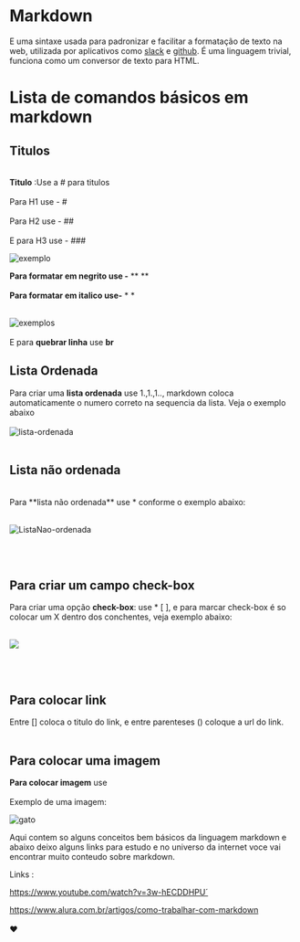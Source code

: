 # Markdown

E uma sintaxe usada para padronizar e facilitar a formatação de texto na web, utilizada por aplicativos como 
[slack](https://slack.com/intl/pt-br) e [github](https://github.com/). É uma linguagem trivial, funciona como um conversor de texto para HTML.

# Lista de comandos básicos em markdown

## Titulos
<br>**Titulo** :Use a #  para titulos </br>
<br>Para H1 use - #</br>
<br>Para H2 use - ## </br>
<br>E para H3 use - ### </br>

![exemplo](https://res.cloudinary.com/practicaldev/image/fetch/s--eN6qBw82--/c_limit%2Cf_auto%2Cfl_progressive%2Cq_auto%2Cw_880/https://miro.medium.com/max/1400/1%2AGmdBSicFuhO4eGnLVR4IFA.png)

**Para formatar em negrito use -** ** **<br></br>
**Para formatar em italico use-** * *
<br></br>

![exemplos](https://res.cloudinary.com/practicaldev/image/fetch/s--X2XkNgYM--/c_limit%2Cf_auto%2Cfl_progressive%2Cq_auto%2Cw_880/https://miro.medium.com/max/1400/1%2A5Lx9_j-lrN3m2EDOhUZq9Q.png)
 <br></br>
 E para **quebrar linha** use **br**
<br>

## Lista Ordenada 
Para criar uma **lista ordenada** use 1.,1.,1.., markdown coloca automaticamente o numero correto na sequencia da lista. Veja o exemplo abaixo<br></br>
![lista-ordenada](https://res.cloudinary.com/practicaldev/image/fetch/s--3K7kou7O--/c_limit%2Cf_auto%2Cfl_progressive%2Cq_66%2Cw_880/https://miro.medium.com/max/1400/1%2A4upZn9DocBbZoWPU9jvxDw.gif)
<br></br>

## Lista não ordenada
<br>
Para **lista não ordenada** use * conforme o exemplo abaixo: <br></br>

![ListaNao-ordenada](https://res.cloudinary.com/practicaldev/image/fetch/s--FWujeuK8--/c_limit%2Cf_auto%2Cfl_progressive%2Cq_66%2Cw_880/https://miro.medium.com/max/1400/1%2AlLpbwQCjMTxy_HTAsNfiYg.gif)

<br></br>

## Para criar um campo check-box 
Para criar uma opção **check-box**: use * [ ], e para marcar check-box é so colocar um X dentro dos conchentes, veja exemplo abaixo: <br></br>

![](https://res.cloudinary.com/practicaldev/image/fetch/s--B9uVxHqg--/c_limit%2Cf_auto%2Cfl_progressive%2Cq_66%2Cw_880/https://miro.medium.com/max/1400/1%2AF-8baEJXZu4XFYdxYg1zyA.gif)

<br></br>

## Para colocar link
Entre [] coloca o titulo do link, e entre parenteses () coloque a url do link.<br></br>


## Para colocar uma imagem 
**Para colocar imagem** use ![]()
<br></br>
Exemplo de uma imagem:

![gato](https://res.cloudinary.com/practicaldev/image/fetch/s--SGoXU3LR--/c_limit%2Cf_auto%2Cfl_progressive%2Cq_auto%2Cw_880/https://miro.medium.com/max/1400/1%2ASYUZgSdCPaO3GEj-pBDdMg.png)

<p>Aqui contem so alguns  conceitos bem básicos da linguagem markdown e abaixo deixo alguns links para estudo e no universo da internet voce vai encontrar muito conteudo sobre markdown.</p>

Links :

https://www.youtube.com/watch?v=3w-hECDDHPU´

https://www.alura.com.br/artigos/como-trabalhar-com-markdown
<br></br>
:heart: